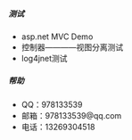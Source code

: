 
<div id="container">
  <div class="jf_help borderline">
    <h5 class="ft15">测试</h5>
    <div class="ft14 jf_help_info">
      <ul>
        <li>asp.net MVC  Demo</li>
        <li>控制器————视图分离测试</li>
         <li>log4jnet测试</li>
      </ul>
    </div>
  </div>
  <div class="jf_help borderline">
    <h5 class="ft15">帮助</h5>
    <div class="ft14 jf_help_info">
      <ul>
        <li>QQ：978133539</li>
        <li>邮箱：978133539@qq.com</li>
        <li>电话：13269304518</li>
      </ul>
    </div>
  </div>
</div>
